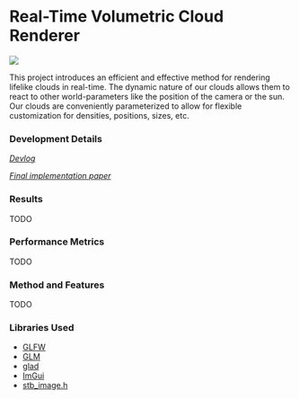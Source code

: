 # Real-Time Volumetric Cloud Renderer
![](res/logo/cloud.gif)

This project introduces an efficient and effective method for rendering lifelike clouds in real-time. The dynamic nature of our clouds allows them to react to other world-parameters like the position of the camera or the sun. Our clouds are conveniently parameterized to allow for flexible customization for densities, positions, sizes, etc.

### Development Details
_[Devlog](http://www.jaafersheriff.com/search/label/clouds)_

_[Final implementation paper](papers/senior-project.pdf)_

### Results
TODO

### Performance Metrics
TODO

### Method and Features
TODO

### Libraries Used
* [GLFW](http://www.glfw.org/)
* [GLM](https://glm.g-truc.net/0.9.8/index.html)
* [glad](https://github.com/Dav1dde/glad)
* [ImGui](https://github.com/ocornut/imgui)
* [stb_image.h](https://github.com/nothings/stb)
